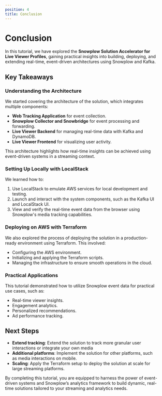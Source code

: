 ```yaml
---
position: 4
title: Conclusion
---
```


# Conclusion

In this tutorial, we have explored the **Snowplow Solution Accelerator for Live Viewer Profiles**, gaining practical insights into building, deploying, and extending real-time, event-driven architectures using Snowplow and Kafka.

## Key Takeaways

### Understanding the Architecture
We started covering the architecture of the solution, which integrates multiple components:
- **Web Tracking Application** for event collection.
- **Snowplow Collector and Snowbridge** for event processing and forwarding.
- **Live Viewer Backend** for managing real-time data with Kafka and DynamoDB.
- **Live Viewer Frontend** for visualizing user activity.

This architecture highlights how real-time insights can be achieved using event-driven systems in a streaming context.

### Setting Up Locally with LocalStack
We learned how to:
1. Use LocalStack to emulate AWS services for local development and testing.
2. Launch and interact with the system components, such as the Kafka UI and LocalStack UI.
3. View and verify the real-time event data from the browser using Snowplow's media tracking capabilities.

### Deploying on AWS with Terraform
We also explored the process of deploying the solution in a production-ready environment using Terraform. This involved:
- Configuring the AWS environment.
- Initializing and applying the Terraform scripts.
- Managing the infrastructure to ensure smooth operations in the cloud.

### Practical Applications
This tutorial demonstrated how to utilize Snowplow event data for practical use cases, such as:
- Real-time viewer insights.
- Engagement analytics.
- Personalized recommendations.
- Ad performance tracking.

## Next Steps
- **Extend tracking**: Extend the solution to track more granular user interactions or integrate your own media
- **Additional platforms**: Implement the solution for other platforms, such as media interactions on mobile.
- **Scaling**: Apply the Terraform setup to deploy the solution at scale for large streaming platforms.

By completing this tutorial, you are equipped to harness the power of event-driven systems and Snowplow’s analytics framework to build dynamic, real-time solutions tailored to your streaming and analytics needs.

